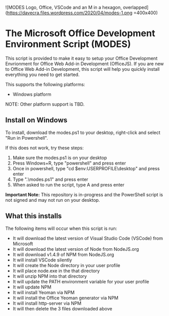 ![MODES Logo, Office, VSCode and an M in a hexagon, overlapped](https://davecra.files.wordpress.com/2020/04/modes-1.png =400x400)
# The Microsoft Office Development Environment Script (MODES)
This script is provided to make it easy to setup your Office Development Envrionment for Office Web Add-in Development (OfficeJS). If you are new to Office Web Add-in Development, this script will help you quickly install everything you need to get started.

This supports the following platforms:
* Windows platform

NOTE: Other platform support is TBD.

## Install on Windows
To install, download the modes.ps1 to your desktop, right-click and select "Run in Powershell".

If this does not work, try these steps:
1) Make sure the modes.ps1 is on your desktop
2) Press Windows+R, type "powershell" and press enter 
3) Once in powershell, type "cd $env:USERPROFILE\desktop" and press enter
4) Type ".\modes.ps1" and press enter
5) When asked to run the script, type A and press enter

**Important Note:** This repository is in-progress and the PowerShell script is not signed and may not run on your desktop.

## What this installs
The following items will occur when this script is run:

- It will download the latest version of Visual Studio Code (VSCode) from Microsoft
- It will download the latest version of Node from NodeJS.org
- It will download v1.4.9 of NPM from NodeJS.org
- It will install VSCode silently
- It will create the Node directory in your user profile
- It will place node.exe in the that directory
- It will unzip NPM into that directory
- It will update the PATH environment variable for your user profile
- It will update NPM
- It will install Yeoman via NPM
- It will install the Office Yeoman generator via NPM
- It will install http-server via NPM
- It will then delete the 3 files downloaded above
